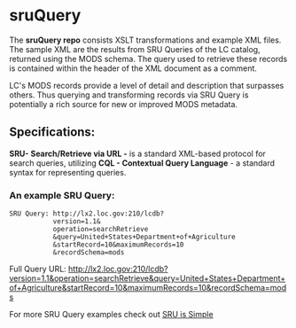 # sruQuery
The **sruQuery repo** consists XSLT transformations  and example XML files. The sample XML  are the results from SRU Queries of the LC catalog, returned using the MODS schema. The query used to retrieve these records is contained within the header of the XML document as a comment. 

LC's MODS records provide a level of detail and description that surpasses others. Thus querying and transforming records via SRU Query is potentially a rich source for new or improved MODS metadata. 


## Specifications:
**SRU- Search/Retrieve via URL -** is a standard XML-based protocol for search queries,  utilizing **CQL - Contextual Query Language** - a standard syntax for representing queries.

### An example SRU Query:

 
    SRU Query: http://lx2.loc.gov:210/lcdb?
               version=1.1&
               operation=searchRetrieve 
               &query=United+States+Department+of+Agriculture
               &startRecord=10&maximumRecords=10
               &recordSchema=mods
    
   Full Query URL: http://lx2.loc.gov:210/lcdb?version=1.1&operation=searchRetrieve&query=United+States+Department+of+Agriculture&startRecord=10&maximumRecords=10&recordSchema=mods

For more SRU Query examples check out [SRU is Simple](https://github.com/CarlosMtz3/sruQuery/wiki/SRU-is-Simple)
<!--stackedit_data:
eyJoaXN0b3J5IjpbLTM4MDIzMzMxNiwtMTcxMTcxMDQ4MV19
-->